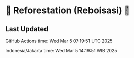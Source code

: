 
# 🌳 Reforestation (Reboisasi) 🌲

## Last Updated

GitHub Actions time: Wed Mar  5 07:19:51 UTC 2025

Indonesia/Jakarta time: Wed Mar  5 14:19:51 WIB 2025
